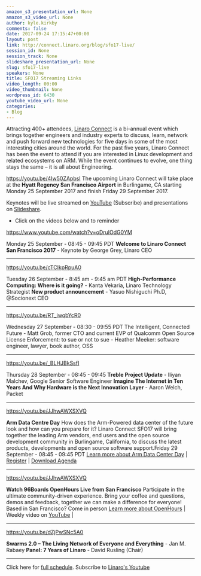 ```yaml
---
amazon_s3_presentation_url: None
amazon_s3_video_url: None
author: kyle.kirkby
comments: false
date: 2017-09-24 17:15:47+00:00
layout: post
link: http://connect.linaro.org/blog/sfo17-live/
session_id: None
session_track: None
slideshare_presentation_url: None
slug: sfo17-live
speakers: None
title: SFO17 Streaming Links
video_length: 00:00
video_thumbnail: None
wordpress_id: 6430
youtube_video_url: None
categories:
- Blog
---
```


Attracting 400+ attendees, [Linaro Connect](http://connect.linaro.org/) is a bi-annual event which brings together engineers and industry experts to discuss, learn, network and push forward new technologies for five days in some of the most interesting cities around the world. For the past five years, Linaro Connect has been the event to attend if you are interested in Linux development and related ecosystems on ARM. While the event continues to evolve, one thing stays the same – it is all about Engineering.

https://youtu.be/4Iw50ZApbsI
The upcoming Linaro Connect will take place at the **Hyatt Regency San Francisco Airport** in Burlingame, CA starting Monday 25 September 2017 and finish Friday 29 September 2017.

Keynotes will be live streamed on [YouTube](http://linaro.co/youtube) (Subscribe) and presentations on [Slideshare](https://www.slideshare.net/linaroorg/).
* Click on the videos below and to reminder

https://www.youtube.com/watch?v=oDruIOdG0YM

Monday 25 September - 08:45 - 09:45 PDT
**Welcome to Linaro Connect San Francisco 2017** - Keynote by George Grey, Linaro CEO



* * *



https://youtu.be/cTCIkpRpuA0

Tuesday 26 September - 8:45 am - 9:45 am PDT
**High-Performance Computing: Where is it going?** - Kanta Vekaria, Linaro Technology Strategist
**New product announcement** - Yasuo Nishiguchi Ph.D, @Socionext CEO



* * *



https://youtu.be/RT_iwqbYcR0

Wednesday 27 September - 08:30 - 09:55 PDT
The Intelligent, Connected Future - Matt Grob, former CTO and current EVP of Qualcomm
Open Source License Enforcement: to sue or not to sue - Heather Meeker: software engineer, lawyer, book author, OSS



* * *



https://youtu.be/_BLHJBkSsfI

Thursday 28 September - 08:45 - 09:45
**Treble Project Update** - Iliyan Malchev, Google Senior Software Engineer
**Imagine The Internet in Ten Years And Why Hardware is the Next Innovation Layer** - Aaron Welch, Packet



* * *



https://youtu.be/JJhwAWXSXVQ

**Arm Data Centre Day**
How does the Arm-Powered data center of the future look and how can you prepare for it? Linaro Connect SFO17 will bring together the leading Arm vendors, end users and the open source development community in Burlingame, California, to discuss the latest products, developments and open source software support.Friday 29 September - 08:45 - 09:45 PDT
[Learn more about Arm Data Center Day](http://connect.linaro.org/arm-data-center-day/) | [Register](http://link.linaro.org/sfo17armdatacenterday) | [Download Agenda](http://link.linaro.org/sfo17dcdagenda)



* * *



https://youtu.be/JJhwAWXSXVQ

**Watch 96Boards OpenHours Live from San Francisco**
Participate in the ultimate community-driven experience. Bring your coffee and questions, demos and feedback, together we can make a difference for everyone! Based in San Francisco? Come in person
[Learn more about OpenHours](https://www.96boards.org/openhours/) | Weekly video on [YouTube](http://linaro.co/96byt) |



* * *



https://youtu.be/dZjPwSNc5A0

**Swarms 2.0 – The Living Network of Everyone and Everything** - Jan M. Rabaey
**Panel: 7 Years of Linaro** - David Rusling (Chair)



* * *



Click here for [full schedule](https://eu.eventscloud.com/ehome/200171724). Subscribe to [Linaro's Youtube](http://linaro.co/youtube)
